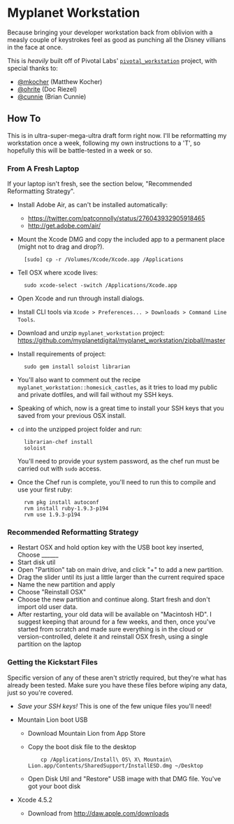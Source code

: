 Myplanet Workstation
====================

Because bringing your developer workstation back from oblivion with a
measly couple of keystrokes feel as good as punching all the Disney
villians in the face at once.

This is *heavily* built off of Pivotal Labs'
[`pivotal_workstation`](https://github.com/pivotal/pivotal_workstation)
project, with special thanks to:

- [@mkocher](https://github.com/mkocher) (Matthew Kocher)
- [@ohrite](https://github.com/ohrite) (Doc Riezel)
- [@cunnie](https://github.com/cunnie) (Brian Cunnie)

How To
------

This is in ultra-super-mega-ultra draft form right now. I'll be
reformatting my workstation once a week, following my own instructions
to a 'T', so hopefully this will be battle-tested in a week or so.

### From A Fresh Laptop

If your laptop isn't fresh, see the section below, "Recommended
Reformatting Strategy".

- Install Adobe Air, as can't be installed automatically:
  - https://twitter.com/patconnolly/status/276043932905918465
  - http://get.adobe.com/air/
- Mount the Xcode DMG and copy the included app to a permanent place (might not to drag and drop?).

        [sudo] cp -r /Volumes/Xcode/Xcode.app /Applications

- Tell OSX where xcode lives:

        sudo xcode-select -switch /Applications/Xcode.app

- Open Xcode and run through install dialogs.
- Install CLI tools via `Xcode > Preferences... > Downloads > Command Line Tools`. 
- Download and unzip `myplanet_workstation` project:
  https://github.com/myplanetdigital/myplanet_workstation/zipball/master
- Install requirements of project:

        sudo gem install soloist librarian

- You'll also want to comment out the recipe
`myplanet_workstation::homesick_castles`, as it tries to load my public
and private dotfiles, and will fail without my SSH keys.
- Speaking of which, now is a great time to install your SSH keys that
you saved from your previous OSX install.
- `cd` into the unzipped project folder and run:

        librarian-chef install
        soloist

  You'll need to provide your system password, as the chef run must be
  carried out with `sudo` access.
- Once the Chef run is complete, you'll need to run this to compile and
  use your first ruby:

        rvm pkg install autoconf
        rvm install ruby-1.9.3-p194
        rvm use 1.9.3-p194

### Recommended Reformatting Strategy

- Restart OSX and hold option key with the USB boot key inserted, Choose ______
- Start disk util
- Open "Partition" tab on main drive, and click "+" to add a new partition.
- Drag the slider until its just a little larger than the current required space
- Name the new partition and apply
- Choose "Reinstall OSX"
- Choose the new partition and continue along. Start fresh and don't import old user data.
- After restarting, your old data will be available on "Macintosh HD". I suggest keeping that around for a few weeks, and then, once you've started from scratch and made sure everything is in the cloud or version-controlled, delete it and reinstall OSX fresh, using a single partition on the laptop

### Getting the Kickstart Files

Specific version of any of these aren't strictly required, but they're
what has already been tested. Make sure you have these files before
wiping any data, just so you're covered.

- *Save your SSH keys!* This is one of the few unique files you'll need!
- Mountain Lion boot USB
  - Download Mountain Lion from App Store
  - Copy the boot disk file to the desktop

            cp /Applications/Install\ OS\ X\ Mountain\ Lion.app/Contents/SharedSupport/InstallESD.dmg ~/Desktop

  - Open Disk Util and "Restore" USB image with that DMG file. You've got your boot disk

- Xcode 4.5.2
  - Download from http://daw.apple.com/downloads

